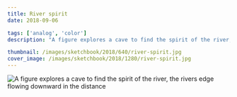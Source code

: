```yaml
---
title: River spirit
date: 2018-09-06

tags: ['analog', 'color']
description: "A figure explores a cave to find the spirit of the river, the rivers edge flowing downward in the distance."

thumbnail: /images/sketchbook/2018/640/river-spirit.jpg
cover_image: /images/sketchbook/2018/1280/river-spirit.jpg
---
```


![A figure explores a cave to find the spirit of the river, the rivers edge flowing downward in the distance](/images/sketchbook/2018/960/river-spirit.jpg)
